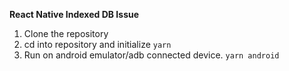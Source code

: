 **React Native Indexed DB Issue**
1. Clone the repository
2. cd into repository and initialize `yarn`
3. Run on android emulator/adb connected device.
`yarn android`

